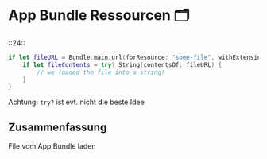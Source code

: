 # App Bundle Ressourcen 🗂️
::24::

```swift
if let fileURL = Bundle.main.url(forResource: "some-file", withExtension: "txt") {
    if let fileContents = try? String(contentsOf: fileURL) {
    	// we loaded the file into a string!
	}
}
```

Achtung: `try?` ist evt. nicht die beste Idee

## Zusammenfassung
File vom App Bundle laden